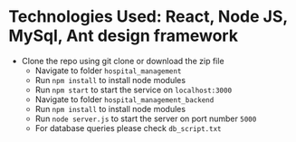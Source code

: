 # Technologies Used: React, Node JS, MySql, Ant design framework

- Clone the repo using git clone or download the zip file
  - Navigate to folder `hospital_management`
  - Run `npm install` to install node modules
  - Run `npm start` to start the service on `localhost:3000`
  - Navigate to folder `hospital_management_backend`
  - Run `npm install` to install node modules
  - Run `node server.js` to start the server on port number `5000`
  - For database queries please check `db_script.txt`





